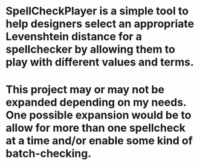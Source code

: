 # SpellCheckPlayer is a simple tool to help designers select an appropriate Levenshtein distance for a spellchecker by allowing them to play with different values and terms.

# This project may or may not be expanded depending on my needs. One possible expansion would be to allow for more than one spellcheck at a time and/or enable some kind of batch-checking.
